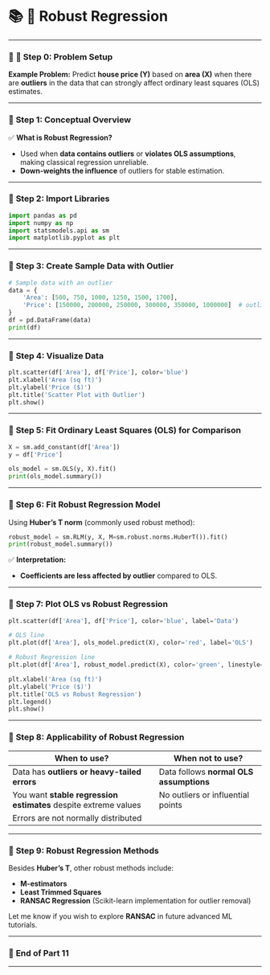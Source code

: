 # 📚 **🌟 Robust Regression**

---

### 📝 **🔹 Step 0: Problem Setup**

**Example Problem:**
Predict **house price (Y)** based on **area (X)** when there are **outliers** in the data that can strongly affect ordinary least squares (OLS) estimates.

---

### 🔹 **Step 1: Conceptual Overview**

✅ **What is Robust Regression?**

* Used when **data contains outliers** or **violates OLS assumptions**, making classical regression unreliable.
* **Down-weights the influence** of outliers for stable estimation.

---

### 🔹 **Step 2: Import Libraries**

```python
import pandas as pd
import numpy as np
import statsmodels.api as sm
import matplotlib.pyplot as plt
```

---

### 🔹 **Step 3: Create Sample Data with Outlier**

```python
# Sample data with an outlier
data = {
    'Area': [500, 750, 1000, 1250, 1500, 1700],
    'Price': [150000, 200000, 250000, 300000, 350000, 1000000]  # outlier at last point
}
df = pd.DataFrame(data)
print(df)
```

---

### 🔹 **Step 4: Visualize Data**

```python
plt.scatter(df['Area'], df['Price'], color='blue')
plt.xlabel('Area (sq ft)')
plt.ylabel('Price ($)')
plt.title('Scatter Plot with Outlier')
plt.show()
```

---

### 🔹 **Step 5: Fit Ordinary Least Squares (OLS) for Comparison**

```python
X = sm.add_constant(df['Area'])
y = df['Price']

ols_model = sm.OLS(y, X).fit()
print(ols_model.summary())
```

---

### 🔹 **Step 6: Fit Robust Regression Model**

Using **Huber’s T norm** (commonly used robust method):

```python
robust_model = sm.RLM(y, X, M=sm.robust.norms.HuberT()).fit()
print(robust_model.summary())
```

✅ **Interpretation:**

* **Coefficients are less affected by outlier** compared to OLS.

---

### 🔹 **Step 7: Plot OLS vs Robust Regression**

```python
plt.scatter(df['Area'], df['Price'], color='blue', label='Data')

# OLS line
plt.plot(df['Area'], ols_model.predict(X), color='red', label='OLS')

# Robust Regression line
plt.plot(df['Area'], robust_model.predict(X), color='green', linestyle='--', label='Robust')

plt.xlabel('Area (sq ft)')
plt.ylabel('Price ($)')
plt.title('OLS vs Robust Regression')
plt.legend()
plt.show()
```

---

### 🔹 **Step 8: Applicability of Robust Regression**

| **When to use?**                                                | **When not to use?**                    |
| --------------------------------------------------------------- | --------------------------------------- |
| Data has **outliers or heavy-tailed errors**                    | Data follows **normal OLS assumptions** |
| You want **stable regression estimates** despite extreme values | No outliers or influential points       |
| Errors are not normally distributed                             |                                         |

---

### 🔹 **Step 9: Robust Regression Methods**

Besides **Huber’s T**, other robust methods include:

* **M-estimators**
* **Least Trimmed Squares**
* **RANSAC Regression** (Scikit-learn implementation for outlier removal)

Let me know if you wish to explore **RANSAC** in future advanced ML tutorials.

---

### 📝 **End of Part 11**

---
